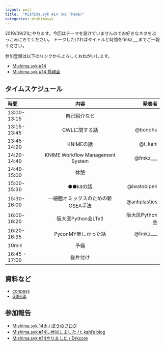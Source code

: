 ```yaml
---
layout: post
title:  "Mishima.syk #14 (No Theme)"
categories: mishimasyk
---
```


2019/09/21にやります。今回はテーマを設けていませんのでお好きなネタをぶっこみにきてください。
トークしたければタイトルと時間をfmkz___までご一報ください。

参加登録は以下のリンクからよろしくおねがいします。

- [Mishima.syk #14](https://connpass.com/event/137642/)
- [Mishima.syk #14 懇親会](https://connpass.com/event/137638/)

## タイムスケジュール

| 時間 | 内容| 発表者 |
|:------------ |:--------------:| ------------:|
|13:00-13:15|自己紹介など||
|13:15-13:45|CWLに関する話|@bonohu|
|13:45-14:20|KNIMEの話|@t_kahi|
|14:20-14:40|KNIME Workflow Management System|@fmkz___|
|14:40-15:00|休憩||
|15:00-15:30|●●kitの話|@iwatobipen|
|15:30-16:00|一細胞オミックスのための新GSEA手法|@antiplastics|
|16:00-16:20|阪大医Python会LTx3|阪大医Python会|
|16:20-16:35|PyconMY楽しかった話|@fmkz___|
|10min|予備||
|16:45 - 17:00|後片付け||

## 資料など

- [conpass](https://connpass.com/event/137642/presentation/)
- [GitHub](https://github.com/Mishima-syk/14)

## 参加報告

- [Mishima.syk 14th / ぼうのブログ](http://bonohu.jp/blog/mishimasyk-14th.html)
- [Mishima.syk #14に参加しました / t_kahi’s blog](https://www.t-kahi.com/entry/2019/09/22/132415)
- [Mishima.syk #14やりました / Drkcore](http://blog.kzfmix.com/entry/1569135106)




